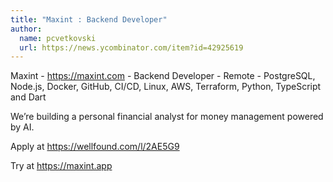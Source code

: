 ```yaml
---
title: "Maxint : Backend Developer"
author:
  name: pcvetkovski
  url: https://news.ycombinator.com/item?id=42925619
---
```

Maxint - <a href="https:&#x2F;&#x2F;maxint.com" rel="nofollow">https:&#x2F;&#x2F;maxint.com</a> - Backend Developer - Remote - PostgreSQL, Node.js, Docker, GitHub, CI&#x2F;CD, Linux, AWS, Terraform, Python, TypeScript and Dart

We’re building a personal financial analyst for money management powered by AI.

Apply at <a href="https:&#x2F;&#x2F;wellfound.com&#x2F;l&#x2F;2AE5G9" rel="nofollow">https:&#x2F;&#x2F;wellfound.com&#x2F;l&#x2F;2AE5G9</a>

Try at <a href="https:&#x2F;&#x2F;maxint.app" rel="nofollow">https:&#x2F;&#x2F;maxint.app</a>
<JobApplication />
